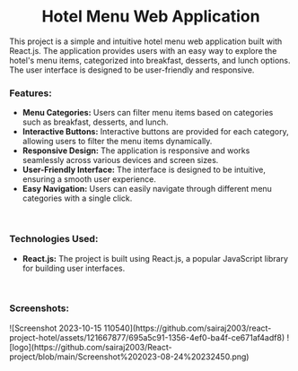 <h1 align="center">Hotel Menu Web Application</h1>
<p>This project is a simple and intuitive hotel menu web application built with React.js. The application provides users with an easy way to explore the hotel's menu items, categorized into breakfast, desserts, and lunch options. The user interface is designed to be user-friendly and responsive.</p>
<h3>Features:</h3>

<ul>
  <li><b>Menu Categories:</b> Users can filter menu items based on categories such as breakfast, desserts, and lunch.</li>
  <li><b>Interactive Buttons:</b> Interactive buttons are provided for each category, allowing users to filter the menu items dynamically.</li>
  <li><b>Responsive Design:</b> The application is responsive and works seamlessly across various devices and screen sizes.</li>
  <li><b>User-Friendly Interface:</b> The interface is designed to be intuitive, ensuring a smooth user experience.</li>
  <li><b>Easy Navigation:</b> Users can easily navigate through different menu categories with a single click.</li>
</ul>
<br>
<h3>Technologies Used:</h3>
<ul>
  <li><b>React.js:</b> The project is built using React.js, a popular JavaScript library for building user interfaces.</li>
</ul>

<br>
<h3>Screenshots:</h3>
![Screenshot 2023-10-15 110540](https://github.com/sairaj2003/react-project-hotel/assets/121667877/695a5c91-1356-4ef0-ba4f-ce671af4adf8)
![logo](https://github.com/sairaj2003/React-project/blob/main/Screenshot%202023-08-24%20232450.png)
